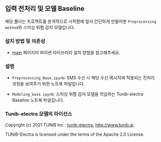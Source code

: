 ## 입력 전처리 및 모델 Baseline

해당 폴더는 프로젝트를 본격적으로 시작함에 앞서 간단하게 만들어본 `Preprocessing method`와 스미싱 위험 감지 모델입니다.

### 설치 방법 및 의존성

- [main](https://github.com/IamJunhaHwang/Anti-S) 페이지의 파이썬 라이브러리 설치 방법을 참고해주세요.

### 설명

- `Preprocessing_Base.ipynb`: SMS 수신 시 해당 수신 메시지에 적용되는 전처리 과정을 보여주기 위한 노트북 파일입니다.

- `Modeling_base.ipynb`: 스미싱 위험 감지 모델을 학습하는 Tunib-electra Baseline 노트북 파일입니다.

### Tunib-electra 모델의 라이선스 

Copyright (c) 2021 TUNiB Inc : [tunib-electra](https://github.com/tunib-ai/tunib-electra), http://www.tunib.ai

TUNiB-Electra is licensed under the terms of the Apache 2.0 License.
